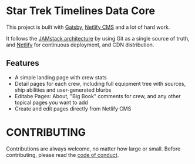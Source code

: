 # Star Trek Timelines Data Core

This project is built with [Gatsby](https://www.gatsbyjs.org/), [Netlify CMS](https://www.netlifycms.org) and a lot of hard work.

It follows the [JAMstack architecture](https://jamstack.org) by using Git as a single source of truth, and [Netlify](https://www.netlify.com) for continuous deployment, and CDN distribution.

## Features ##

- A simple landing page with crew stats
- Detail pages for each crew, including full equipment tree with sources, ship abilities and user-generated blurbs
- Editabe Pages: About, "Big Book" comments for crew, and any other topical pages you want to add
- Create and edit pages directly from Netlify CMS

# CONTRIBUTING

Contributions are always welcome, no matter how large or small. Before contributing, please read the [code of conduct](CODE_OF_CONDUCT.md).